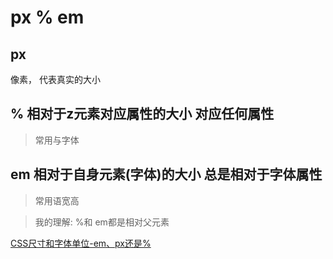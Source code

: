 
# px %  em

## px
像素， 代表真实的大小

## % 相对于z元素对应属性的大小 对应任何属性
> 常用与字体

## em 相对于自身元素(字体)的大小 总是相对于字体属性
> 常用语宽高




> 我的理解:  %和 em都是相对父元素

[CSS尺寸和字体单位-em、px还是%](http://www.cnblogs.com/whitewolf/p/css-em-px-percentage.html)
